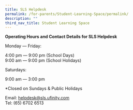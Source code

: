 ```yaml
---
title: SLS Helpdesk
permalink: /for-parents/Student-Learning-Space/permalink/
description: ""
third_nav_title: Student Learning Space
---
```

**Operating Hours and Contact Details for SLS Helpdesk**

Monday ― Friday:

4:00 pm ― 9:00 pm (School Days)<br>
9:00 am ― 9:00 pm (School Holidays)

Saturdays:

9:00 am ― 3:00 pm

\*Closed on Sundays & Public Holidays

Email: [helpdesk@sls.ufinity.com](mailto:helpdesk@sls.ufinity.com)
<br>Tel: (65) 6702 6513